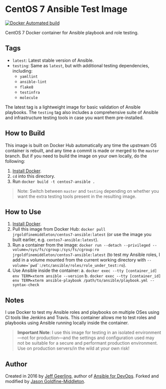 # CentOS 7 Ansible Test Image

[![Docker Automated build](https://img.shields.io/docker/automated/jrgoldfinemiddleton/centos7-ansible.svg?maxAge=2592000)](https://hub.docker.com/r/jrgoldfinemiddleton/centos7-ansible/)

CentOS 7 Docker container for Ansible playbook and role testing.

## Tags

  - `latest`: Latest stable version of Ansible.
  - `testing`: Same as `latest`, but with additional testing dependencies, including:
    - `yamllint`
    - `ansible-lint`
    - `flake8`
    - `testinfra`
    - `molecule`

The latest tag is a lightweight image for basic validation of Ansible playbooks. The `testing` tag also includes a comprehensive suite of Ansible and infrastructure testing tools in case you want them pre-installed.

## How to Build

This image is built on Docker Hub automatically any time the upstream OS container is rebuilt, and any time a commit is made or merged to the `master` branch. But if you need to build the image on your own locally, do the following:

  1. [Install Docker](https://docs.docker.com/engine/installation/).
  2. `cd` into this directory.
  3. Run `docker build -t centos7-ansible .`

> Note: Switch between `master` and `testing` depending on whether you want the extra testing tools present in the resulting image.

## How to Use

  1. [Install Docker](https://docs.docker.com/engine/installation/).
  2. Pull this image from Docker Hub: `docker pull jrgoldfinemiddleton/centos7-ansible:latest` (or use the image you built earlier, e.g. `centos7-ansible:latest`).
  3. Run a container from the image: `docker run --detach --privileged --volume=/sys/fs/cgroup:/sys/fs/cgroup:ro jrgoldfinemiddleton/centos7-ansible:latest` (to test my Ansible roles, I add in a volume mounted from the current working directory with ``--volume=`pwd`:/etc/ansible/roles/role_under_test:ro``).
  4. Use Ansible inside the container:
    a. `docker exec --tty [container_id] env TERM=xterm ansible --version`
    b. `docker exec --tty [container_id] env TERM=xterm ansible-playbook /path/to/ansible/playbook.yml --syntax-check`

## Notes

I use Docker to test my Ansible roles and playbooks on multiple OSes using CI tools like Jenkins and Travis. This container allows me to test roles and playbooks using Ansible running locally inside the container.

> **Important Note**: I use this image for testing in an isolated environment—not for production—and the settings and configuration used may not be suitable for a secure and performant production environment. Use on production servers/in the wild at your own risk!

## Author

Created in 2016 by [Jeff Geerling](https://www.jeffgeerling.com/), author of [Ansible for DevOps](https://www.ansiblefordevops.com/).  Forked and modified by [Jason Goldfine-Middleton](https://github.com/jrgoldfinemiddleton).
